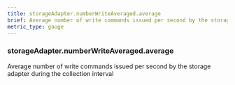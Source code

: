 ```yaml
---
title: storageAdapter.numberWriteAveraged.average
brief: Average number of write commands issued per second by the storage adapter during the collection interval
metric_type: gauge
---
```

### storageAdapter.numberWriteAveraged.average

Average number of write commands issued per second by the storage adapter during the collection interval